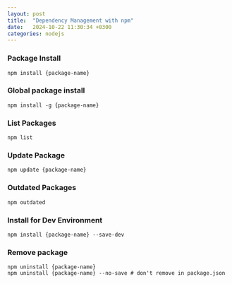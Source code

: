 ```yaml
---
layout: post
title:  "Dependency Management with npm"
date:   2024-10-22 11:30:34 +0300
categories: nodejs
---
```

### Package Install

```shell
npm install {package-name}
```

### Global package install

```shell
npm install -g {package-name}
```

### List Packages

```shell
npm list
```

### Update Package

```shell
npm update {package-name}
```

### Outdated Packages

```shell
npm outdated
```

### Install for Dev Environment

```shell
npm install {package-name} --save-dev
```

### Remove package

```shell
npm uninstall {package-name}
npm uninstall {package-name} --no-save # don't remove in package.json
```
